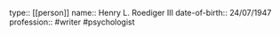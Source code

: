 type:: [[person]]
name:: Henry L. Roediger III
date-of-birth:: 24/07/1947
profession:: #writer #psychologist
